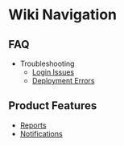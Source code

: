 # Wiki Navigation

## FAQ
- Troubleshooting
  - [Login Issues](FAQ/Troubleshooting/Login%20Issues)
  - [Deployment Errors](FAQ/Troubleshooting/Deployment%20Errors)

## Product Features
- [Reports](Product%20Features/Reports)
- [Notifications](Product%20Features/Notifications)
